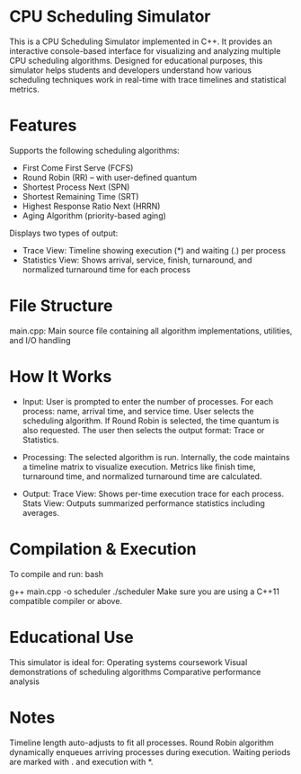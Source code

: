 # CPU Scheduling Simulator
This is a CPU Scheduling Simulator implemented in C++. It provides an interactive console-based interface for visualizing and analyzing multiple CPU scheduling algorithms. Designed for educational purposes, this simulator helps students and developers understand how various scheduling techniques work in real-time with trace timelines and statistical metrics.

# Features
Supports the following scheduling algorithms:
- First Come First Serve (FCFS)
- Round Robin (RR) – with user-defined quantum
- Shortest Process Next (SPN)
- Shortest Remaining Time (SRT)
- Highest Response Ratio Next (HRRN)
- Aging Algorithm (priority-based aging)

Displays two types of output:
- Trace View: Timeline showing execution (*) and waiting (.) per process
- Statistics View: Shows arrival, service, finish, turnaround, and normalized turnaround time for each process

# File Structure
main.cpp: Main source file containing all algorithm implementations, utilities, and I/O handling

# How It Works
- Input:
User is prompted to enter the number of processes.
For each process: name, arrival time, and service time.
User selects the scheduling algorithm.
If Round Robin is selected, the time quantum is also requested.
The user then selects the output format: Trace or Statistics.

- Processing:
The selected algorithm is run.
Internally, the code maintains a timeline matrix to visualize execution.
Metrics like finish time, turnaround time, and normalized turnaround time are calculated.

- Output:
Trace View: Shows per-time execution trace for each process.
Stats View: Outputs summarized performance statistics including averages.

# Compilation & Execution
To compile and run:
bash

g++ main.cpp -o scheduler
./scheduler
Make sure you are using a C++11 compatible compiler or above.

# Educational Use
This simulator is ideal for:
Operating systems coursework
Visual demonstrations of scheduling algorithms
Comparative performance analysis

# Notes
Timeline length auto-adjusts to fit all processes.
Round Robin algorithm dynamically enqueues arriving processes during execution.
Waiting periods are marked with . and execution with *.
